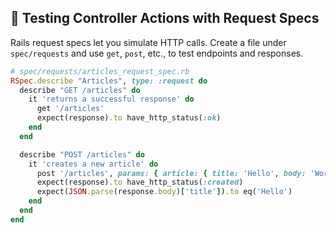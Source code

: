 ## 🚦 Testing Controller Actions with Request Specs

Rails request specs let you simulate HTTP calls. Create a file under `spec/requests` and use `get`, `post`, etc., to test endpoints and responses.

```ruby
# spec/requests/articles_request_spec.rb
RSpec.describe "Articles", type: :request do
  describe "GET /articles" do
    it 'returns a successful response' do
      get '/articles'
      expect(response).to have_http_status(:ok)
    end
  end

  describe "POST /articles" do
    it 'creates a new article' do
      post '/articles', params: { article: { title: 'Hello', body: 'World' } }
      expect(response).to have_http_status(:created)
      expect(JSON.parse(response.body)['title']).to eq('Hello')
    end
  end
end
```